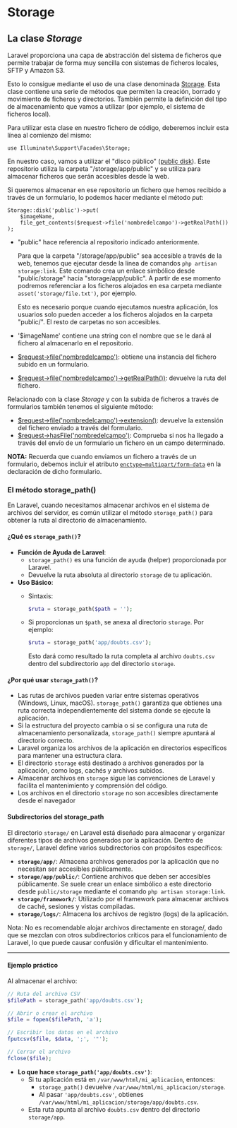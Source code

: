 # Storage

## La clase _Storage_

Laravel proporciona una capa de abstracción del sistema de ficheros que permite trabajar de forma muy sencilla con sistemas de ficheros locales, SFTP y Amazon S3.

Esto lo consigue mediante el uso de una clase denominada [Storage](https://laravel.com/api/10.x/Illuminate/Support/Facades/Storage.html). Esta clase contiene una serie de métodos que permiten la creación, borrado y movimiento de ficheros y directorios. También permite la definición del tipo de almacenamiento que vamos a utilizar (por ejemplo, el sistema de ficheros local).

Para utilizar esta clase en nuestro fichero de código, deberemos incluir esta línea al comienzo del mismo:

```
use Illuminate\Support\Facades\Storage;
```

En nuestro caso, vamos a utilizar el "disco público" ([public disk](https://laravel.com/docs/10.x/filesystem#the-public-disk)). Este repositorio utiliza la carpeta "/storage/app/public" y se utiliza para almacenar ficheros que serán accesibles desde la web.

Si queremos almacenar en ese repositorio un fichero que hemos recibido a través de un formulario, lo podemos hacer mediante el método _put_:

```
Storage::disk('public')->put(  
    $imageName,  
    file_get_contents($request->file('nombredelcampo')->getRealPath())  
);
```

*   "public" hace referencia al repositorio indicado anteriormente.

    Para que la carpeta "/storage/app/public" sea accesible a través de la web, tenemos que ejecutar desde la línea de comandos `php artisan storage:link`. Este comando crea un enlace simbólico desde "public/storage" hacia "storage/app/public". A partir de ese momento podremos referenciar a los ficheros alojados en esa carpeta mediante `asset('storage/file.txt')`, por ejemplo.

    Esto es necesario porque cuando ejecutamos nuestra aplicación, los usuarios solo pueden acceder a los ficheros alojados en la carpeta "public/". El resto de carpetas no son accesibles.
* '$imageName' contiene una string con el nombre que se le dará al fichero al almacenarlo en el repositorio.
* [$request->file('nombredelcampo')](https://laravel.com/docs/9.x/requests#files): obtiene una instancia del fichero subido en un formulario.
* [$request->file('nombredelcampo')->getRealPath())](https://www.php.net/manual/en/splfileinfo.getrealpath.php): devuelve la ruta del fichero.

Relacionado con la clase _Storage_ y con la subida de ficheros a través de formularios también tenemos el siguiente método:

* [$request->file('nombredelcampo')->extension()](https://laravel.com/docs/9.x/requests#file-paths-extensions): devuelve la extensión del fichero enviado a través del formulario.
* [$request->hasFile('nombredelcampo')](https://laravel.com/docs/9.x/requests#retrieving-uploaded-files): Comprueba si nos ha llegado a través del envío de un formulario un fichero en un campo determinado.

**NOTA:** Recuerda que cuando enviamos un fichero a través de un formulario, debemos incluir el atributo [`enctype=multipart/form-data`](https://www.php.net/manual/es/features.file-upload.post-method.php) en la declaración de dicho formulario.

### El método storage\_path()

En Laravel, cuando necesitamos almacenar archivos en el sistema de archivos del servidor, es común utilizar el método `storage_path()` para obtener la ruta al directorio de almacenamiento.&#x20;

#### **¿Qué es `storage_path()`?**

* **Función de Ayuda de Laravel**:
  * `storage_path()` es una función de ayuda (helper) proporcionada por Laravel.
  * Devuelve la ruta absoluta al directorio `storage` de tu aplicación.
* **Uso Básico**:
  *   Sintaxis:

      ```php
      $ruta = storage_path($path = '');
      ```
  *   Si proporcionas un `$path`, se anexa al directorio `storage`. Por ejemplo:

      ```php
      $ruta = storage_path('app/doubts.csv');
      ```

      Esto dará como resultado la ruta completa al archivo `doubts.csv` dentro del subdirectorio `app` del directorio `storage`.

#### **¿Por qué usar `storage_path()`?**

* Las rutas de archivos pueden variar entre sistemas operativos (Windows, Linux, macOS). `storage_path()` garantiza que obtienes una ruta correcta independientemente del sistema donde se ejecute la aplicación.
* Si la estructura del proyecto cambia o si se configura una ruta de almacenamiento personalizada, `storage_path()` siempre apuntará al directorio correcto.
* Laravel organiza los archivos de la aplicación en directorios específicos para mantener una estructura clara.
* El directorio `storage` está destinado a archivos generados por la aplicación, como logs, cachés y archivos subidos.
* Almacenar archivos en `storage` sigue las convenciones de Laravel y facilita el mantenimiento y comprensión del código.
* Los archivos en el directorio `storage` no son accesibles directamente desde el navegador

#### Subdirectorios del storage\_path

El directorio `storage/` en Laravel está diseñado para almacenar y organizar diferentes tipos de archivos generados por la aplicación. Dentro de `storage/`, Laravel define varios subdirectorios con propósitos específicos:

* **`storage/app/`**: Almacena archivos generados por la aplicación que no necesitan ser accesibles públicamente.&#x20;
* **`storage/app/public/`**: Contiene archivos que deben ser accesibles públicamente. Se suele crear un enlace simbólico a este directorio desde `public/storage` mediante el comando `php artisan storage:link`.
* **`storage/framework/`**: Utilizado por el framework para almacenar archivos de caché, sesiones y vistas compiladas.
* **`storage/logs/`**: Almacena los archivos de registro (logs) de la aplicación.

Nota: No es recomendable alojar archivos directamente en storage/, dado que se mezclan con otros subdirectorios críticos para el funcionamiento de Laravel, lo que puede causar confusión y dificultar el mantenimiento.

***

#### **Ejemplo práctico**

Al almacenar el archivo:

```php
// Ruta del archivo CSV
$filePath = storage_path('app/doubts.csv');

// Abrir o crear el archivo
$file = fopen($filePath, 'a');

// Escribir los datos en el archivo
fputcsv($file, $data, ';', '"');

// Cerrar el archivo
fclose($file);
```

* **Lo que hace `storage_path('app/doubts.csv')`**:
  * Si tu aplicación está en `/var/www/html/mi_aplicacion`, entonces:
    * `storage_path()` devuelve `/var/www/html/mi_aplicacion/storage`.
    * Al pasar `'app/doubts.csv'`, obtienes `/var/www/html/mi_aplicacion/storage/app/doubts.csv`.
  * Esta ruta apunta al archivo `doubts.csv` dentro del directorio `storage/app`.

####
